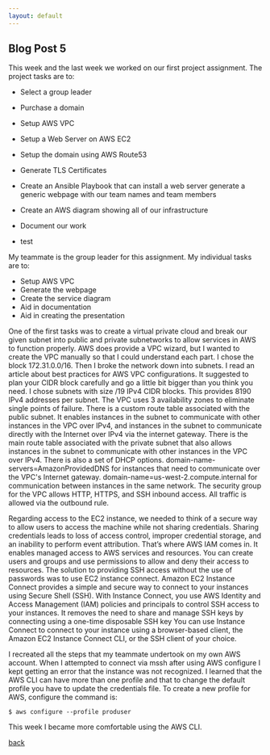 ```yaml
---
layout: default
---
```


## Blog Post 5



This week and the last week we worked on our first project assignment. The project tasks are to:

  * Select a group leader
  * Purchase a domain
  * Setup AWS VPC
  * Setup a Web Server on AWS EC2
  * Setup the domain using AWS Route53 
  * Generate TLS Certificates
  * Create an Ansible Playbook that can install a web server generate a generic webpage with our team names and team members
  * Create an AWS diagram showing all of our infrastructure 
  * Document our work
  
  
  * test  


My teammate is the group leader for this assignment. My individual tasks are to:

- Setup AWS VPC
- Generate the webpage
- Create the service diagram
- Aid in documentation 
- Aid in creating the presentation 

One of the first tasks was to create a virtual private cloud and break our given subnet into public and private subnetworks to allow services in AWS to function properly. AWS does provide a VPC wizard, but I wanted to create the VPC manually so that I could understand each part. I chose the block 172.31.0.0/16. Then I broke the network down into subnets. I read an article about best practices for AWS VPC configurations. It suggested to plan your CIDR block carefully and go a little bit bigger than you think you need. I chose subnets with size /19 IPv4 CIDR blocks. This provides 8190 IPv4 addresses per subnet. The VPC uses 3 availability zones to eliminate single points of failure. There is a custom route table associated with the public subnet. It enables instances in the subnet to communicate with other instances in the VPC over IPv4, and instances in the subnet to communicate directly with the Internet over IPv4 via the internet gateway. There is the main route table associated with the private subnet that also allows instances in the subnet to communicate with other instances in the VPC over IPv4. There is also a set of DHCP options. domain-name-servers=AmazonProvidedDNS for instances that need to communicate over the VPC's Internet gateway. domain-name=us-west-2.compute.internal for communication between instances in the same network. The security group for the VPC allows HTTP, HTTPS, and SSH inbound access. All traffic is allowed via the outbound rule.

Regarding access to the EC2 instance, we needed to think of a secure way to allow users to access the machine while not sharing credentials. Sharing credentials leads to loss of access control, improper credential storage, and an inability to perform event attribution. That’s where AWS IAM comes in. It enables managed access to AWS services and resources. You can create users and groups and use permissions to allow and deny their access to resources. The solution to providing SSH access without the use of passwords was to use EC2 instance connect. Amazon EC2 Instance Connect provides a simple and secure way to connect to your instances using Secure Shell (SSH). With Instance Connect, you use AWS Identity and Access Management (IAM) policies and principals to control SSH access to your instances. It removes the need to share and manage SSH keys by connecting using a one-time disposable SSH key You can use Instance Connect to connect to your instance using a browser-based client, the Amazon EC2 Instance Connect CLI, or the SSH client of your choice.

I recreated all the steps that my teammate undertook on my own AWS account. When I attempted to connect via mssh after using AWS configure I kept getting an error that the instance was not recognized. I learned that the AWS CLI can have more than one profile and that to change the default profile you have to update the credentials file. To create a new profile for AWS, configure the command is:

    $ aws configure --profile produser


This week I became more comfortable using the AWS CLI.




[back](../blog.html)
